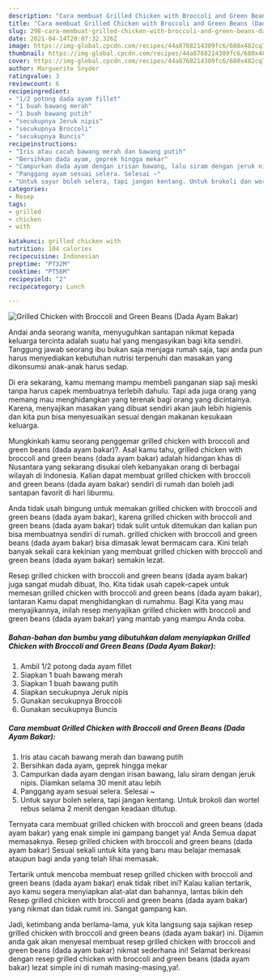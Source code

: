 ```yaml
---
description: "Cara membuat Grilled Chicken with Broccoli and Green Beans (Dada Ayam Bakar) yang nikmat Untuk Jualan"
title: "Cara membuat Grilled Chicken with Broccoli and Green Beans (Dada Ayam Bakar) yang nikmat Untuk Jualan"
slug: 298-cara-membuat-grilled-chicken-with-broccoli-and-green-beans-dada-ayam-bakar-yang-nikmat-untuk-jualan
date: 2021-04-14T20:07:32.326Z
image: https://img-global.cpcdn.com/recipes/44a8768214309fc6/680x482cq70/grilled-chicken-with-broccoli-and-green-beans-dada-ayam-bakar-foto-resep-utama.jpg
thumbnail: https://img-global.cpcdn.com/recipes/44a8768214309fc6/680x482cq70/grilled-chicken-with-broccoli-and-green-beans-dada-ayam-bakar-foto-resep-utama.jpg
cover: https://img-global.cpcdn.com/recipes/44a8768214309fc6/680x482cq70/grilled-chicken-with-broccoli-and-green-beans-dada-ayam-bakar-foto-resep-utama.jpg
author: Marguerite Snyder
ratingvalue: 3
reviewcount: 6
recipeingredient:
- "1/2 potong dada ayam fillet"
- "1 buah bawang merah"
- "1 buah bawang putih"
- "secukupnya Jeruk nipis"
- "secukupnya Broccoli"
- "secukupnya Buncis"
recipeinstructions:
- "Iris atau cacah bawang merah dan bawang putih"
- "Bersihkan dada ayam, geprek hingga mekar"
- "Campurkan dada ayam dengan irisan bawang, lalu siram dengan jeruk nipis. Diamkan selama 30 menit atau lebih"
- "Panggang ayam sesuai selera. Selesai ~"
- "Untuk sayur boleh selera, tapi jangan kentang. Untuk brokoli dan wortel rebus selama 2 menit dengan keadaan ditutup."
categories:
- Resep
tags:
- grilled
- chicken
- with

katakunci: grilled chicken with 
nutrition: 104 calories
recipecuisine: Indonesian
preptime: "PT32M"
cooktime: "PT56M"
recipeyield: "2"
recipecategory: Lunch

---
```



![Grilled Chicken with Broccoli and Green Beans (Dada Ayam Bakar)](https://img-global.cpcdn.com/recipes/44a8768214309fc6/680x482cq70/grilled-chicken-with-broccoli-and-green-beans-dada-ayam-bakar-foto-resep-utama.jpg)

Andai anda seorang wanita, menyuguhkan santapan nikmat kepada keluarga tercinta adalah suatu hal yang mengasyikan bagi kita sendiri. Tanggung jawab seorang ibu bukan saja menjaga rumah saja, tapi anda pun harus menyediakan kebutuhan nutrisi terpenuhi dan masakan yang dikonsumsi anak-anak harus sedap.

Di era  sekarang, kamu memang mampu membeli panganan siap saji meski tanpa harus capek membuatnya terlebih dahulu. Tapi ada juga orang yang memang mau menghidangkan yang terenak bagi orang yang dicintainya. Karena, menyajikan masakan yang dibuat sendiri akan jauh lebih higienis dan kita pun bisa menyesuaikan sesuai dengan makanan kesukaan keluarga. 



Mungkinkah kamu seorang penggemar grilled chicken with broccoli and green beans (dada ayam bakar)?. Asal kamu tahu, grilled chicken with broccoli and green beans (dada ayam bakar) adalah hidangan khas di Nusantara yang sekarang disukai oleh kebanyakan orang di berbagai wilayah di Indonesia. Kalian dapat membuat grilled chicken with broccoli and green beans (dada ayam bakar) sendiri di rumah dan boleh jadi santapan favorit di hari liburmu.

Anda tidak usah bingung untuk memakan grilled chicken with broccoli and green beans (dada ayam bakar), karena grilled chicken with broccoli and green beans (dada ayam bakar) tidak sulit untuk ditemukan dan kalian pun bisa membuatnya sendiri di rumah. grilled chicken with broccoli and green beans (dada ayam bakar) bisa dimasak lewat bermacam cara. Kini telah banyak sekali cara kekinian yang membuat grilled chicken with broccoli and green beans (dada ayam bakar) semakin lezat.

Resep grilled chicken with broccoli and green beans (dada ayam bakar) juga sangat mudah dibuat, lho. Kita tidak usah capek-capek untuk memesan grilled chicken with broccoli and green beans (dada ayam bakar), lantaran Kamu dapat menghidangkan di rumahmu. Bagi Kita yang mau menyajikannya, inilah resep menyajikan grilled chicken with broccoli and green beans (dada ayam bakar) yang mantab yang mampu Anda coba.

<!--inarticleads1-->

##### Bahan-bahan dan bumbu yang dibutuhkan dalam menyiapkan Grilled Chicken with Broccoli and Green Beans (Dada Ayam Bakar):

1. Ambil 1/2 potong dada ayam fillet
1. Siapkan 1 buah bawang merah
1. Siapkan 1 buah bawang putih
1. Siapkan secukupnya Jeruk nipis
1. Gunakan secukupnya Broccoli
1. Gunakan secukupnya Buncis




<!--inarticleads2-->

##### Cara membuat Grilled Chicken with Broccoli and Green Beans (Dada Ayam Bakar):

1. Iris atau cacah bawang merah dan bawang putih
1. Bersihkan dada ayam, geprek hingga mekar
1. Campurkan dada ayam dengan irisan bawang, lalu siram dengan jeruk nipis. Diamkan selama 30 menit atau lebih
1. Panggang ayam sesuai selera. Selesai ~
1. Untuk sayur boleh selera, tapi jangan kentang. Untuk brokoli dan wortel rebus selama 2 menit dengan keadaan ditutup.




Ternyata cara membuat grilled chicken with broccoli and green beans (dada ayam bakar) yang enak simple ini gampang banget ya! Anda Semua dapat memasaknya. Resep grilled chicken with broccoli and green beans (dada ayam bakar) Sesuai sekali untuk kita yang baru mau belajar memasak ataupun bagi anda yang telah lihai memasak.

Tertarik untuk mencoba membuat resep grilled chicken with broccoli and green beans (dada ayam bakar) enak tidak ribet ini? Kalau kalian tertarik, ayo kamu segera menyiapkan alat-alat dan bahannya, lantas bikin deh Resep grilled chicken with broccoli and green beans (dada ayam bakar) yang nikmat dan tidak rumit ini. Sangat gampang kan. 

Jadi, ketimbang anda berlama-lama, yuk kita langsung saja sajikan resep grilled chicken with broccoli and green beans (dada ayam bakar) ini. Dijamin anda gak akan menyesal membuat resep grilled chicken with broccoli and green beans (dada ayam bakar) nikmat sederhana ini! Selamat berkreasi dengan resep grilled chicken with broccoli and green beans (dada ayam bakar) lezat simple ini di rumah masing-masing,ya!.

